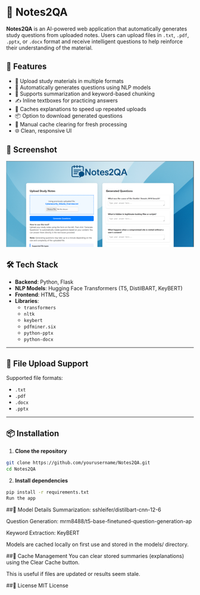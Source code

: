 # 📝 Notes2QA

**Notes2QA** is an AI-powered web application that automatically generates study questions from uploaded notes. Users can upload files in `.txt`, `.pdf`, `.pptx`, or `.docx` format and receive intelligent questions to help reinforce their understanding of the material.

## 🚀 Features

- 📁 Upload study materials in multiple formats
- 🤖 Automatically generates questions using NLP models
- 🧠 Supports summarization and keyword-based chunking
- ✍️ Inline textboxes for practicing answers
- 💾 Caches explanations to speed up repeated uploads
- 📦 Option to download generated questions
- 🧹 Manual cache clearing for fresh processing
- 🌐 Clean, responsive UI


## 📸 Screenshot

![screenshot](static/images/screenshot.png)

## 🛠️ Tech Stack

- **Backend**: Python, Flask
- **NLP Models**: Hugging Face Transformers (T5, DistilBART, KeyBERT)
- **Frontend**: HTML, CSS
- **Libraries**:
  - `transformers`
  - `nltk`
  - `keybert`
  - `pdfminer.six`
  - `python-pptx`
  - `python-docx`

---

## 📂 File Upload Support

Supported file formats:
- `.txt`
- `.pdf`
- `.docx`
- `.pptx`

---

## 📦 Installation

1. **Clone the repository**
```bash
git clone https://github.com/yourusername/Notes2QA.git
cd Notes2QA
```

2. **Install dependencies**

```bash
pip install -r requirements.txt
Run the app
```


##🧠 Model Details
Summarization: sshleifer/distilbart-cnn-12-6

Question Generation: mrm8488/t5-base-finetuned-question-generation-ap

Keyword Extraction: KeyBERT

Models are cached locally on first use and stored in the models/ directory.

##🧹 Cache Management
You can clear stored summaries (explanations) using the Clear Cache button.

This is useful if files are updated or results seem stale.

##📝 License
MIT License
